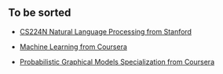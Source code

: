 ## To be sorted

- [CS224N Natural Language Processing from Stanford](https://www.youtube.com/playlist?list=PLU40WL8Ol94IJzQtileLTqGZuXtGlLMP_)

- [Machine Learning from Coursera](https://www.coursera.org/learn/machine-learning)

- [Probabilistic Graphical Models Specialization from Coursera](https://www.coursera.org/specializations/probabilistic-graphical-models)
